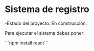 <h1> Sistema de registro</h1>

-Estado del proyecto: En construcción.

Para ejecutar el sistema debes poner:

´´´npm install react´´´
